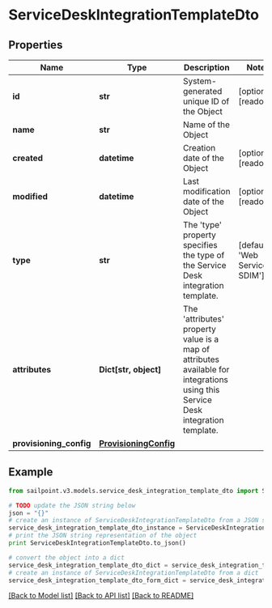 # ServiceDeskIntegrationTemplateDto


## Properties

Name | Type | Description | Notes
------------ | ------------- | ------------- | -------------
**id** | **str** | System-generated unique ID of the Object | [optional] [readonly] 
**name** | **str** | Name of the Object | 
**created** | **datetime** | Creation date of the Object | [optional] [readonly] 
**modified** | **datetime** | Last modification date of the Object | [optional] [readonly] 
**type** | **str** | The &#39;type&#39; property specifies the type of the Service Desk integration template. | [default to 'Web Service SDIM']
**attributes** | **Dict[str, object]** | The &#39;attributes&#39; property value is a map of attributes available for integrations using this Service Desk integration template. | 
**provisioning_config** | [**ProvisioningConfig**](ProvisioningConfig.md) |  | 

## Example

```python
from sailpoint.v3.models.service_desk_integration_template_dto import ServiceDeskIntegrationTemplateDto

# TODO update the JSON string below
json = "{}"
# create an instance of ServiceDeskIntegrationTemplateDto from a JSON string
service_desk_integration_template_dto_instance = ServiceDeskIntegrationTemplateDto.from_json(json)
# print the JSON string representation of the object
print ServiceDeskIntegrationTemplateDto.to_json()

# convert the object into a dict
service_desk_integration_template_dto_dict = service_desk_integration_template_dto_instance.to_dict()
# create an instance of ServiceDeskIntegrationTemplateDto from a dict
service_desk_integration_template_dto_form_dict = service_desk_integration_template_dto.from_dict(service_desk_integration_template_dto_dict)
```
[[Back to Model list]](../README.md#documentation-for-models) [[Back to API list]](../README.md#documentation-for-api-endpoints) [[Back to README]](../README.md)


